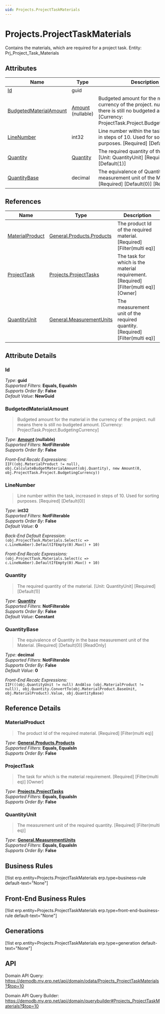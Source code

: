 ```yaml
---
uid: Projects.ProjectTaskMaterials
---
```

# Projects.ProjectTaskMaterials

Contains the materials, which are required for a project task. Entity: Prj_Project_Task_Materials

## Attributes

| Name | Type | Description |
| ---- | ---- | --- |
| [Id](Projects.ProjectTaskMaterials.md#Id) | guid |  
| [BudgetedMaterialAmount](Projects.ProjectTaskMaterials.md#BudgetedMaterialAmount) | [Amount](../data-types.md#Amount) (nullable) | Budgeted amount for the material in the currency of the project. null means there is still no budgeted amount. [Currency: ProjectTask.Project.BudgetingCurrency] 
| [LineNumber](Projects.ProjectTaskMaterials.md#LineNumber) | int32 | Line number within the task, increased in steps of 10. Used for sorting purposes. [Required] [Default(0)] 
| [Quantity](Projects.ProjectTaskMaterials.md#Quantity) | [Quantity](../data-types.md#Quantity) | The required quantity of the material. [Unit: QuantityUnit] [Required] [Default(1)] 
| [QuantityBase](Projects.ProjectTaskMaterials.md#QuantityBase) | decimal | The equivalence of Quantity in the base measurement unit of the Material. [Required] [Default(0)] [ReadOnly] 

## References

| Name | Type | Description |
| ---- | ---- | --- |
| [MaterialProduct](Projects.ProjectTaskMaterials.md#MaterialProduct) | [General.Products.Products](General.Products.Products.md) | The product Id of the required material. [Required] [Filter(multi eq)] |
| [ProjectTask](Projects.ProjectTaskMaterials.md#ProjectTask) | [Projects.ProjectTasks](Projects.ProjectTasks.md) | The task for which is the material requirement. [Required] [Filter(multi eq)] [Owner] |
| [QuantityUnit](Projects.ProjectTaskMaterials.md#QuantityUnit) | [General.MeasurementUnits](General.MeasurementUnits.md) | The measurement unit of the required quantity. [Required] [Filter(multi eq)] |


## Attribute Details

### Id

_Type_: **guid**  
_Supported Filters_: **Equals, EqualsIn**  
_Supports Order By_: **False**  
_Default Value_: **NewGuid**  

### BudgetedMaterialAmount

> Budgeted amount for the material in the currency of the project. null means there is still no budgeted amount. [Currency: ProjectTask.Project.BudgetingCurrency]

_Type_: **[Amount](../data-types.md#Amount) (nullable)**  
_Supported Filters_: **NotFilterable**  
_Supports Order By_: **False**  

_Front-End Recalc Expressions:_  
`IIF((obj.MaterialProduct != null), obj.CalculateBudgetMaterialAmount(obj.Quantity), new Amount(0, obj.ProjectTask.Project.BudgetingCurrency))`
### LineNumber

> Line number within the task, increased in steps of 10. Used for sorting purposes. [Required] [Default(0)]

_Type_: **int32**  
_Supported Filters_: **NotFilterable**  
_Supports Order By_: **False**  
_Default Value_: **0**  

_Back-End Default Expression:_  
`(obj.ProjectTask.Materials.Select(c => c.LineNumber).DefaultIfEmpty(0).Max() + 10)`

_Front-End Recalc Expressions:_  
`(obj.ProjectTask.Materials.Select(c => c.LineNumber).DefaultIfEmpty(0).Max() + 10)`
### Quantity

> The required quantity of the material. [Unit: QuantityUnit] [Required] [Default(1)]

_Type_: **[Quantity](../data-types.md#Quantity)**  
_Supported Filters_: **NotFilterable**  
_Supports Order By_: **False**  
_Default Value_: **Constant**  

### QuantityBase

> The equivalence of Quantity in the base measurement unit of the Material. [Required] [Default(0)] [ReadOnly]

_Type_: **decimal**  
_Supported Filters_: **NotFilterable**  
_Supports Order By_: **False**  
_Default Value_: **0**  

_Front-End Recalc Expressions:_  
`IIF(((obj.QuantityUnit != null) AndAlso (obj.MaterialProduct != null)), obj.Quantity.ConvertTo(obj.MaterialProduct.BaseUnit, obj.MaterialProduct).Value, obj.QuantityBase)`

## Reference Details

### MaterialProduct

> The product Id of the required material. [Required] [Filter(multi eq)]

_Type_: **[General.Products.Products](General.Products.Products.md)**  
_Supported Filters_: **Equals, EqualsIn**  
_Supports Order By_: **False**  

### ProjectTask

> The task for which is the material requirement. [Required] [Filter(multi eq)] [Owner]

_Type_: **[Projects.ProjectTasks](Projects.ProjectTasks.md)**  
_Supported Filters_: **Equals, EqualsIn**  
_Supports Order By_: **False**  

### QuantityUnit

> The measurement unit of the required quantity. [Required] [Filter(multi eq)]

_Type_: **[General.MeasurementUnits](General.MeasurementUnits.md)**  
_Supported Filters_: **Equals, EqualsIn**  
_Supports Order By_: **False**  



## Business Rules

[!list erp.entity=Projects.ProjectTaskMaterials erp.type=business-rule default-text="None"]

## Front-End Business Rules

[!list erp.entity=Projects.ProjectTaskMaterials erp.type=front-end-business-rule default-text="None"]

## Generations

[!list erp.entity=Projects.ProjectTaskMaterials erp.type=generation default-text="None"]

## API

Domain API Query:
<https://demodb.my.erp.net/api/domain/odata/Projects_ProjectTaskMaterials?$top=10>

Domain API Query Builder:
<https://demodb.my.erp.net/api/domain/querybuilder#Projects_ProjectTaskMaterials?$top=10>

